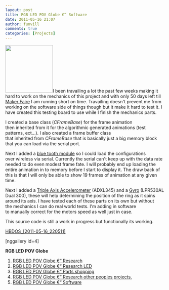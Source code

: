 ```yaml
---
layout: post
title: RGB LED POV Globe €“ Software
date: 2011-05-16 21:07
author: funvill
comments: true
categories: [Projects]
---
```

<a href="http://www.abluestar.com/blog/wp-content/uploads/2011/05/IMG_3300.jpg"><img class="size-thumbnail wp-image-1481 alignright" title="IMG_3300" src="http://www.abluestar.com/blog/wp-content/uploads/2011/05/IMG_3300-150x150.jpg" alt="" width="150" height="150" /></a>I been travailing a lot the past few weeks making it hard to work on the mechanics of this project and with only 50 days left till <a href="http://makerfaire.ca/">Maker Faire</a> I am running short on time. Travailing doesn't prevent me from working on the software side of things though but it make it hard to test it. I have created this testing board to use while I finish the mechanics parts.

I created a base class (<em>CFrameBase</em>) for the frame animation then inherited from it for the algorithmic generated animations (test patterns, ect...). I also created a frame buffer class that inherited from <em>CFrameBase </em>that is basically just a big memory block that you can load via the serial port.

Next I added a <a href="http://www.sparkfun.com/products/9358">blue tooth module</a> so I could load the configurations over wireless via serial. Currently the serial can't keep up with the data rate needed to do even modest frame fate. I will probably end up loading the entire animation in to memory before I start to display it. The draw back of this is that I will only be able to show 19 frames of animation at any given time.

Next I added a <a href="http://www.sparkfun.com/products/9836">Triple Axis Accelerometer</a> (ADXL345) and a <a href="http://www.sparkfun.com/products/9990">Gyro</a> (LPR530AL Dual 300), these will help determining the position of the ring as it spins around its axis. I have tested each of these parts on its own but without the mechanics I can do real world tests. I'm adding in software to manually correct for the motors speed as well just in case.

This source code is still a work in progress but functionally its working.

<a href="http://www.abluestar.com/blog/wp-content/uploads/2011/05/HBDOS_2011-05-16_220511.zip">HBDOS_[2011-05-16_220511]</a>

[nggallery id=4]

<strong>RGB LED POV Globe</strong>
<ol>
	<li><a href="http://www.abluestar.com/blog/rgb-led-pov-globe-research/">RGB LED POV Globe €“ Research</a><strong>
</strong></li>
	<li><a href="http://www.abluestar.com/blog/rgb-led-pov-globe-%E2%80%93-research-led/">RGB LED POV Globe €“ Research LED</a></li>
	<li><a href="http://www.abluestar.com/blog/rgb-led-pov-globe-parts-shopping/">RGB LED POV Globe</a><a href="http://www.abluestar.com/blog/rgb-led-pov-globe-%E2%80%93-research-led/"> €“ Parts shopping</a></li>
	<li><a href="http://http//www.abluestar.com/blog/rgb-led-pov-globe-%E2%80%93-research-other-peoples-projects">RGB LED POV Globe €“ Research other peoples projects.</a></li>
	<li><a href="http://www.abluestar.com/blog/rgb-led-pov-globe-%e2%80%93-software/">RGB LED POV Globe €“ Software</a></li>
</ol>
&nbsp;

&nbsp;
